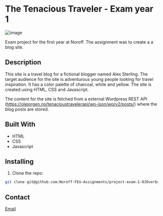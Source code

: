 # The Tenacious Traveler - Exam year 1

![image](https://olejorgen.no/images/TenaciousTraveler/tenacioustraveler.netlify.app_.png)

Exam project for the first year at Noroff. The assignment was to create a a blog site.

## Description

This site is a travel blog for a fictional blogger named Alex Sterling. The target audience for the site is adventurous young people looking for travel inspiration. It has a color palette of charcoal, white and yellow. The site is created using HTML, CSS and Javascript.

The content for the site is fetched from a external Wordpress REST API (https://olejorgen.no/tenacioustravelerapi/wp-json/wp/v2/posts/) where the blog posts are stored. 

## Built With

- HTML
- CSS
- Javascript


## Installing


1. Clone the repo:

```bash
git clone git@github.com:Noroff-FEU-Assignments/project-exam-1-OJOverby.git
```

## Contact

[Email](mailto:mail@olejorgen.no)
